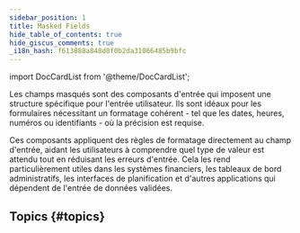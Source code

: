 ```yaml
---
sidebar_position: 1
title: Masked Fields
hide_table_of_contents: true
hide_giscus_comments: true
_i18n_hash: f613888a848d8f0b2da31066485b9bfc
---
```

<Head>
  <style>{`
  .container {
    max-width: 65em !important;
  }
  `}</style>
</Head>

<!-- vale off -->
import DocCardList from '@theme/DocCardList';

<!-- vale on -->

Les champs masqués sont des composants d'entrée qui imposent une structure spécifique pour l'entrée utilisateur. Ils sont idéaux pour les formulaires nécessitant un formatage cohérent - tel que les dates, heures, numéros ou identifiants - où la précision est requise.

Ces composants appliquent des règles de formatage directement au champ d'entrée, aidant les utilisateurs à comprendre quel type de valeur est attendu tout en réduisant les erreurs d'entrée. Cela les rend particulièrement utiles dans les systèmes financiers, les tableaux de bord administratifs, les interfaces de planification et d'autres applications qui dépendent de l'entrée de données validées.

## Topics {#topics}

<DocCardList className="topics-section" />
